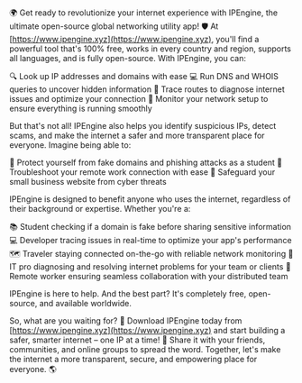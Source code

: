 🌍 Get ready to revolutionize your internet experience with IPEngine, the ultimate open-source global networking utility app! 🛡️ At [https://www.ipengine.xyz](https://www.ipengine.xyz), you'll find a powerful tool that's 100% free, works in every country and region, supports all languages, and is fully open-source. With IPEngine, you can:

🔍 Look up IP addresses and domains with ease
💻 Run DNS and WHOIS queries to uncover hidden information
🚀 Trace routes to diagnose internet issues and optimize your connection
📡 Monitor your network setup to ensure everything is running smoothly

But that's not all! IPEngine also helps you identify suspicious IPs, detect scams, and make the internet a safer and more transparent place for everyone. Imagine being able to:

💪 Protect yourself from fake domains and phishing attacks as a student
🔧 Troubleshoot your remote work connection with ease
🏢 Safeguard your small business website from cyber threats

IPEngine is designed to benefit anyone who uses the internet, regardless of their background or expertise. Whether you're a:

📚 Student checking if a domain is fake before sharing sensitive information
💻 Developer tracing issues in real-time to optimize your app's performance
🗺️ Traveler staying connected on-the-go with reliable network monitoring
🔧 IT pro diagnosing and resolving internet problems for your team or clients
👥 Remote worker ensuring seamless collaboration with your distributed team

IPEngine is here to help. And the best part? It's completely free, open-source, and available worldwide.

So, what are you waiting for? 🚀 Download IPEngine today from [https://www.ipengine.xyz](https://www.ipengine.xyz) and start building a safer, smarter internet – one IP at a time! 💪 Share it with your friends, communities, and online groups to spread the word. Together, let's make the internet a more transparent, secure, and empowering place for everyone. 🌎